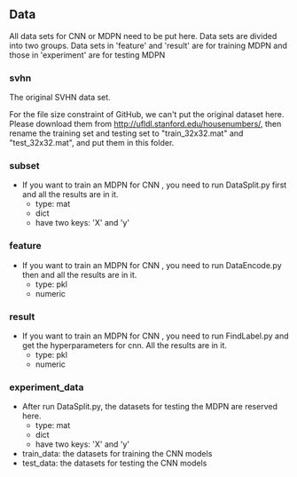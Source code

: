 ## Data

All data sets for CNN or MDPN need to be put here. Data sets are divided into two groups. 
Data sets in 'feature' and 'result' are for training MDPN and those in 'experiment' are for testing MDPN

### svhn

The original SVHN data set.

For the file size constraint of GitHub, we can't put the original dataset here. Please download them from http://ufldl.stanford.edu/housenumbers/, then rename the training set and testing set to "train_32x32.mat" and "test_32x32.mat", and put them in this folder.

### subset

- If you want to train an MDPN for CNN , you need to run DataSplit.py first and all the results are in it.
  - type: mat
  - dict
  - have two keys: 'X' and 'y' 
  
### feature

- If you want to train an MDPN for CNN , you need to run DataEncode.py then and all the results are in it.
  - type: pkl
  - numeric
  
### result

- If you want to train an MDPN for CNN , you need to run FindLabel.py and get the hyperparameters for cnn. All the results are in it.
  - type: pkl
  - numeric
  
### experiment_data

- After run DataSplit.py, the datasets for testing the MDPN are reserved here. 
  - type: mat
  - dict
  - have two keys: 'X' and 'y' 
- train_data: the datasets for training the CNN models
- test_data: the datasets for testing the CNN models

